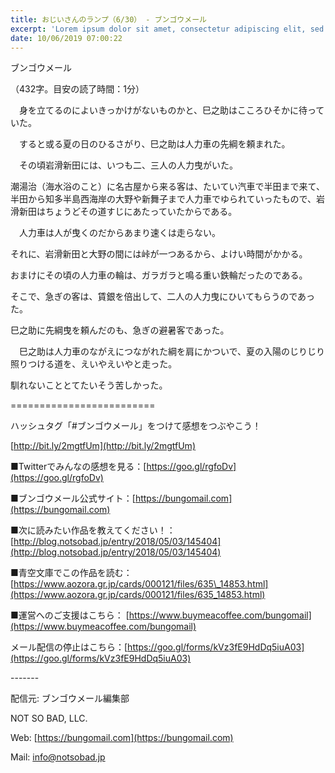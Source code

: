 ```yaml
---
title: おじいさんのランプ（6/30） - ブンゴウメール
excerpt: 'Lorem ipsum dolor sit amet, consectetur adipiscing elit, sed do eiusmod tempor incididunt ut labore et dolore magna aliqua. Praesent elementum facilisis leo vel fringilla est ullamcorper eget. At imperdiet dui accumsan sit amet nulla facilisi morbi tempus.'
date: 10/06/2019 07:00:22
---
```


ブンゴウメール

（432字。目安の読了時間：1分）

　身を立てるのによいきっかけがないものかと、巳之助はこころひそかに待っていた。

　すると或る夏の日のひるさがり、巳之助は人力車の先綱を頼まれた。

　その頃岩滑新田には、いつも二、三人の人力曳がいた。

潮湯治（海水浴のこと）に名古屋から来る客は、たいてい汽車で半田まで来て、半田から知多半島西海岸の大野や新舞子まで人力車でゆられていったもので、岩滑新田はちょうどその道すじにあたっていたからである。

　人力車は人が曳くのだからあまり速くは走らない。

それに、岩滑新田と大野の間には峠が一つあるから、よけい時間がかかる。

おまけにその頃の人力車の輪は、ガラガラと鳴る重い鉄輪だったのである。

そこで、急ぎの客は、賃銀を倍出して、二人の人力曳にひいてもらうのであった。

巳之助に先綱曳を頼んだのも、急ぎの避暑客であった。

　巳之助は人力車のながえにつながれた綱を肩にかついで、夏の入陽のじりじり照りつける道を、えいやえいやと走った。

馴れないこととてたいそう苦しかった。

\=========================

ハッシュタグ「#ブンゴウメール」をつけて感想をつぶやこう！　

[http://bit.ly/2mgtfUm](http://bit.ly/2mgtfUm)

■Twitterでみんなの感想を見る：[https://goo.gl/rgfoDv](https://goo.gl/rgfoDv)

■ブンゴウメール公式サイト：[https://bungomail.com](https://bungomail.com)

■次に読みたい作品を教えてください！：[http://blog.notsobad.jp/entry/2018/05/03/145404](http://blog.notsobad.jp/entry/2018/05/03/145404)

■青空文庫でこの作品を読む：[https://www.aozora.gr.jp/cards/000121/files/635\_14853.html](https://www.aozora.gr.jp/cards/000121/files/635_14853.html)

■運営へのご支援はこちら： [https://www.buymeacoffee.com/bungomail](https://www.buymeacoffee.com/bungomail)

メール配信の停止はこちら：[https://goo.gl/forms/kVz3fE9HdDq5iuA03](https://goo.gl/forms/kVz3fE9HdDq5iuA03)

\-------

配信元: ブンゴウメール編集部

NOT SO BAD, LLC.

Web: [https://bungomail.com](https://bungomail.com)

Mail: info@notsobad.jp